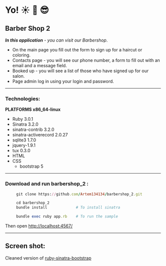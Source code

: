 # Yo!    :sunny:  :palm_tree:  :sunglasses:
## Barber Shop 2

***In this application*** - *you can visit our Barbershop*.
+ On the main page you fill out the form to sign up for a haircut or coloring.
+ Contacts page - you will see our phone number, a form to fill out with an email and a message field.
+ Booked up - you will see a list of those who have signed up for our salon.
+ Page admin log in using your login and password. 
____

### Technologies: ###

**PLATFORMS x86_64-linux**
+ Ruby 3.0.1
+ Sinatra 3.2.0
+ sinatra-contrib 3.2.0
+ sinatra-activerecord 2.0.27
+ sqlite3 1.7.0
+ jquery-1.9.1
+ tux 0.3.0
+ HTML
+ CSS
  + bootstrap 5
____
### Download and run barbershop_2 :

```ruby
     git clone https://github.com/Artem134134/barbershop_2.git

     cd barbershop_2
     bundle install             # To install sinatra

     bundle exec ruby app.rb    # To run the sample

```
Then open [http://localhost:4567/](http://localhost:4567/)

___

## Screen shot:




Cleaned version of [ruby-sinatra-bootstrap](https://github.com/bootstrap-ruby/sinatra-bootstrap)
